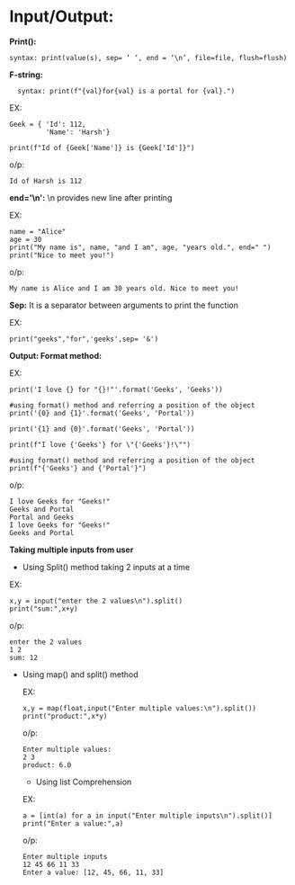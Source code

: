 
# Input/Output:

**Print():**
  ```
syntax: print(value(s), sep= ‘ ‘, end = ‘\n’, file=file, flush=flush)
```

**F-string:**
```
  syntax: print(f"{val}for{val} is a portal for {val}.")
```

EX:
```
Geek = { 'Id': 112,
         'Name': 'Harsh'}

print(f"Id of {Geek['Name']} is {Geek['Id']}")
```
o/p:

```
Id of Harsh is 112
```

**end='\n':** 
\n provides new line after printing

EX:
```
name = "Alice"
age = 30
print("My name is", name, "and I am", age, "years old.", end=" ")
print("Nice to meet you!")
```
o/p:
```
My name is Alice and I am 30 years old. Nice to meet you!
```
**Sep:**
It is a separator between arguments to print the function

EX:
```
print("geeks","for",'geeks',sep= '&')
```

**Output: Format method:**

EX:
```
print('I love {} for "{}!"'.format('Geeks', 'Geeks'))

#using format() method and referring a position of the object
print('{0} and {1}'.format('Geeks', 'Portal'))

print('{1} and {0}'.format('Geeks', 'Portal'))

print(f"I love {'Geeks'} for \"{'Geeks'}!\"")

#using format() method and referring a position of the object
print(f"{'Geeks'} and {'Portal'}")
```
o/p:
```
I love Geeks for "Geeks!"
Geeks and Portal
Portal and Geeks
I love Geeks for "Geeks!"
Geeks and Portal
```

**Taking multiple inputs from user**

- Using Split() method
taking 2 inputs at a time

EX:
```
x,y = input("enter the 2 values\n").split()
print("sum:",x+y)
```
o/p:
```
enter the 2 values
1 2
sum: 12
```

- Using map() and split() method

  EX:
  ```
  x,y = map(float,input("Enter multiple values:\n").split())
  print("product:",x*y)
  ```
  o/p:
  ```
  Enter multiple values:
  2 3
  product: 6.0
  ```

  - Using list Comprehension

  EX:
  ```
  a = [int(a) for a in input("Enter multiple inputs\n").split()]
  print("Enter a value:",a)
  ```
  o/p:

  ```
  Enter multiple inputs
  12 45 66 11 33
  Enter a value: [12, 45, 66, 11, 33]
  ```



 










